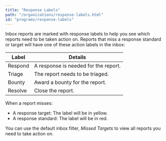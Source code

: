 ```yaml
---
title: "Response Labels"
path: "/organizations/response-labels.html"
id: "programs/response-labels"
---
```


Inbox reports are marked with response labels to help you see which reports need to be taken action on. Reports that miss a response standard or target will have one of these action labels in the inbox:

Label | Details
----- | -------
Respond | A response is needed for the report.
Triage | The report needs to be triaged. 
Bounty | Award a bounty for the report. 
Resolve | Close the report. 

When a report misses:
* A response target: The label will be in yellow. 
* A response standard: The label will be in red. 

You can use the default inbox filter, *Missed Targets* to view all reports you need to take action on. 
